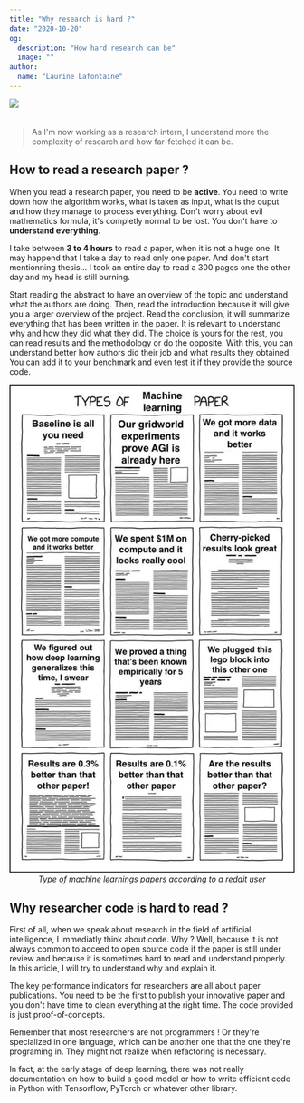 ```yaml
---
title: "Why research is hard ?"
date: "2020-10-20"
og:
  description: "How hard research can be"
  image: ""
author:
  name: "Laurine Lafontaine"
---
```


<div style="width:30%"><img src="https://img.shields.io/static/v1?label=last-modified&message=27 may&color=orange"></div>
</br>

> As I'm now working as a research intern, I understand more the complexity of research and how far-fetched it can be.

## How to read a research paper ?

When you read a research paper, you need to be **active**. You need to write down how the algorithm works, what is taken as input, what is the ouput and how they manage to process everything. Don't worry about evil mathematics formula, it's completly normal to be lost. You don't have to **understand everything**.

I take between **3 to 4 hours** to read a paper, when it is not a huge one. It may happend that I take a day to read only one paper. And don't start mentionning thesis... I took an entire day to read a 300 pages one the other day and my head is still burning. 

Start reading the abstract to have an overview of the topic and understand what the authors are doing. Then, read the introduction because it will give you a larger overview of the project. Read the conclusion, it will summarize everything that has been written in the paper. It is relevant to understand why and how they did what they did. The choice is yours for the rest, you can read results and the methodology or do the opposite. With this, you can understand better how authors did their job and what results they obtained. You can add it to your benchmark and even test it if they provide the source code.

<div style="text-align:center">
<img src="../public/img/type_of_ML_paper.jpg"/></br>
<i>Type of machine learnings papers according to a reddit user</i>
</div>

## Why researcher code is hard to read ?

First of all, when we speak about research in the field of artificial intelligence, I immediatly think about code. Why ? Well, because it is not always common to acceed to open source code if the paper is still under review and because it is sometimes hard to read and understand properly. In this article, I will try to understand why and explain it.

The key performance indicators for researchers are all about paper publications. You need to be the first to publish your innovative paper and you don't have time to clean everything at the right time. The code provided is just proof-of-concepts.

Remember that most researchers are not programmers ! Or they're specialized in one language, which can be another one that the one they're programing in. They might not realize when refactoring is necessary.

In fact, at the early stage of deep learning, there was not really documentation on how to build a good model or how to write efficient code in Python with Tensorflow, PyTorch or whatever other library.
